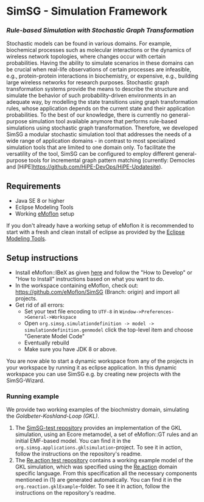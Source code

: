 # SimSG - Simulation Framework
### *Rule-based Simulation with Stochastic Graph Transformation*
Stochastic models can be found in various domains. For example, biochemical processes such as molecular interactions or the dynamics of wireless network topologies, where changes occur with certain probabilities. 
Having the ability to simulate scenarios in these domains can be crucial when real-life observations of certain processes are infeasible, e.g., protein-protein interactions in biochemistry, or expensive, e.g., building large wireless networks for research purposes.
Stochastic graph transformation systems provide the means to describe the structure and simulate the behavior of such probability-driven environments in an adequate way, by modelling the state transitions using graph transformation rules, whose application depends on the current state and their application probabilities.
To the best of our knowledge, there is currently no general-purpose simulation tool available anymore that performs rule-based simulations using stochastic graph transformation.
Therefore, we developed SimSG a modular stochastic simulation tool that addresses the needs of a wide range of application domains - in contrast to most specialized simulation tools that are limited to one domain only. 
To facilitate the versatility of the tool, SimSG can be configured to employ different general-purpose tools for incremental graph pattern matching (currently: Democles and [HiPE]https://github.com/HiPE-DevOps/HiPE-Updatesite).

## Requirements
* Java SE 8 or higher
 * Eclipse Modeling Tools
* Working [eMoflon](https://github.com/eMoflon/emoflon-ibex) setup

If you don't already have a working setup of eMoflon it is recommended to start with a fresh and clean install of eclipse as provided by the [Eclipse Modeling Tools](https://www.eclipse.org/downloads/packages/release/2020-06/r/eclipse-modeling-tools).

## Setup instructions
* Install eMoflon::IBeX as given [here](https://github.com/eMoflon/emoflon-ibex) and follow the "How to Develop" or "How to Install" instructions based on what you want to do.
* In the workspace containing eMoflon, check out: https://github.com/eMoflon/SimSG (Branch: origin) and import all projects.
* Get rid of all errors:
   * Set your text file encoding to `UTF-8` in `Window->Preferences->General->Workspace`
   * Open `org.simsg.simulationdefinition -> model -> simulationdefinition.genmodel` click the top-level item and choose "Generate Model Code"
   * Eventually rebuild
   * Make sure you have JDK 8 or above.

You are now able to start a dynamic workspace from any of the projects in your workspace by running it as eclipse application. In this dynamic workspace you can use SimSG e.g. by creating new projects with the SimSG-Wizard.

### Running example
We provide two working examples of the biochmistry domain, simulating the *Goldbeter-Koshland-Loop (GKL)*.
1. The [SimSG-test repository](https://github.com/Echtzeitsysteme/SimSG-tests) provides an implementation of the GKL simulation, using an Ecore metamodel, a set of eMoflon::GT rules and an initial EMF-based model. You can find it in the `org.simsg.applications.gklsimulation`-project. To see it in action, follow the instructions on the repository's readme.
2. The [Re.action test repository](https://github.com/Echtzeitsysteme/Re.actionFramework-tests) contains a working example model of the GKL simulation, which was specified using the [Re.action](https://github.com/Echtzeitsysteme/Re.actionFramework) domain specific language. From this specification all the necessary components mentioned in (1) are generated automatically. You can find it in the `org.reaction.gklExample`-folder. To see it in action, follow the instructions on the repository's readme.

